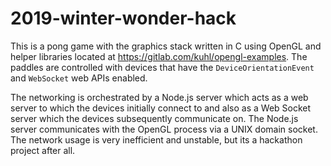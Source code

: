 # 2019-winter-wonder-hack

This is a pong game with the graphics stack written in C using OpenGL and helper libraries
located at https://gitlab.com/kuhl/opengl-examples. The paddles are controlled with devices that
have the `DeviceOrientationEvent` and `WebSocket` web APIs enabled.

The networking is orchestrated by a Node.js server which acts as a web server to which the devices
initially connect to and also as a Web Socket server which the devices subsequently communicate on.
The Node.js server communicates with the OpenGL process via a UNIX domain socket. The network usage
is very inefficient and unstable, but its a hackathon project after all.
